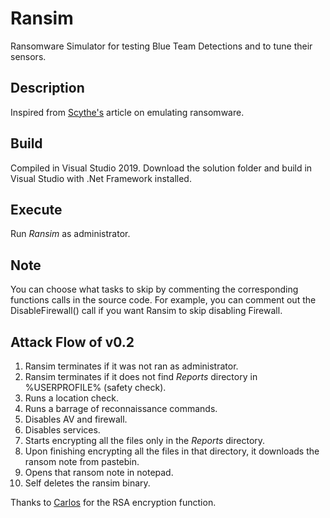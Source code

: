 # Ransim
Ransomware Simulator for testing Blue Team Detections and to tune their sensors.

## Description
Inspired from [Scythe's](https://scythe.webflow.io/library/threatthursday-ransomware) article on emulating ransomware.

## Build
Compiled in Visual Studio 2019. Download the solution folder and build in Visual Studio with .Net Framework installed.

## Execute

Run *Ransim* as administrator.

## Note

You can choose what tasks to skip by commenting the corresponding functions calls in the source code.
For example, you can comment out the DisableFirewall() call if you want Ransim to skip disabling Firewall.

## Attack Flow of v0.2

1. Ransim terminates if it was not ran as administrator.
2. Ransim terminates if it does not find *Reports* directory in %USERPROFILE% (safety check).
3. Runs a location check.
4. Runs a barrage of reconnaissance commands.
5. Disables AV and firewall.
6. Disables services.
7. Starts encrypting all the files only in the *Reports* directory.
8. Upon finishing encrypting all the files in that directory, it downloads the ransom note from pastebin.
9. Opens that ransom note in notepad.
10. Self deletes the ransim binary.

Thanks to [Carlos](https://github.com/sdkcarlos) for the RSA encryption function.
